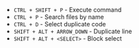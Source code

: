 - `CTRL + SHIFT + P` - Execute command
- `CTRL + P` - Search files by name
- `CTRL + D` - Select duplicate code
- `SHIFT + ALT + ARROW_DOWN` - Duplicate line
- `SHIFT + ALT + <SELECT>` - Block select
